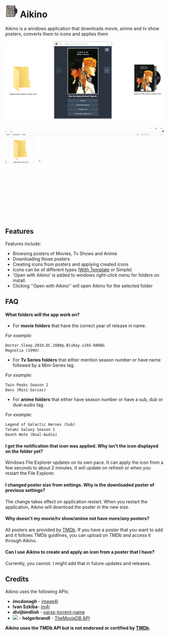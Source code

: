 # ![app icon](./.github/readme-images/app-icon.png) Aikino
Aikino is a windows application that downloads movie, anime and tv show posters, converts them to icons and applies them

![app-concept](./.github/readme-images/concept.png)

![app-demo](./.github/readme-images/demo.gif)
## Features

Features include:
* Browsing posters of Movies, Tv Shows and Anime
* Downloading those posters
* Creating icons from posters and applying created icons
* Icons can be of different types ([With Template](https://www.deviantart.com/musacakir/art/Movie-And-TV-Show-DVD-Folder-Icon-Template-469935243) or Simple)
* 'Open with Aikino' is added to windows *right-click menu* for folders on install.
 * Clicking ''Open with Aikino'' will open Aikino for the selected folder

## FAQ
#### What folders will the app work on?
* For **movie folders** that have the correct year of release in name. 

*For example:*
```
Doctor.Sleep.2019.DC.1080p.BluRay.x265-RARBG
Magnolia (1999)
```
* For **Tv Series folders** that either mention season number or have name followed by a Mini-Series tag.

*For example:*
```
Twin Peaks Season 2
Devs (Mini-Series)
```
* For **anime folders** that either have season number or have a sub, dub or dual-audio tag.

*For example:*
```
Legend of Galactic Heroes (Sub)
Tatami Galaxy Season 1
Death Note (Dual-Audio)
```

#### I got the notification that icon was applied. Why isn't the icon displayed on the folder yet?
Windows File Explorer updates on its own pace. It can apply the icon from a few seconds to about 2 minutes. It will update on refresh or when you restart the File Explorer.

#### I changed poster size from settings. Why is the downloaded poster of previous settings?
The change takes effect on application restart. When you restart the application, Aikino will download the poster in the new size. 

#### Why doesn't my movie/tv show/anime not have more/any posters?
All posters are provided by [TMDb](https://www.themoviedb.org/). If you have a poster that you want to add and it follows TMDb guidlines, you can upload on TMDb and access it through Aikino.

#### Can I use Aikino to create and apply an icon from a poster that I have?
Currently, you cannot. I might add that in future updates and releases. 

## Credits
Aikino uses the following APIs:
* **imcdonagh** - [image4j](https://github.com/imcdonagh/image4j)
* **Ivan Szkiba**- [ini4j](http://ini4j.sourceforge.net/)
* **divijbindlish** - [parse-torrent-name](https://github.com/divijbindlish/parse-torrent-name)
* <img src="https://www.themoviedb.org/assets/2/v4/logos/v2/blue_short-8e7b30f73a4020692ccca9c88bafe5dcb6f8a62a4c6bc55cd9ba82bb2cd95f6c.svg" width="80"> - **holgerbrandl** - [TheMovieDB API](https://github.com/holgerbrandl/themoviedbapi) 

**Aikino uses the TMDb API but is not endorsed or certified by [TMDb](https://www.themoviedb.org/).**
